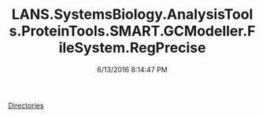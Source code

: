 ﻿---
title: LANS.SystemsBiology.AnalysisTools.ProteinTools.SMART.GCModeller.FileSystem.RegPrecise
date: 6/13/2016 8:14:47 PM
---

[Directories](T-LANS.SystemsBiology.AnalysisTools.ProteinTools.SMART.GCModeller.FileSystem.RegPrecise.Directories.html)
